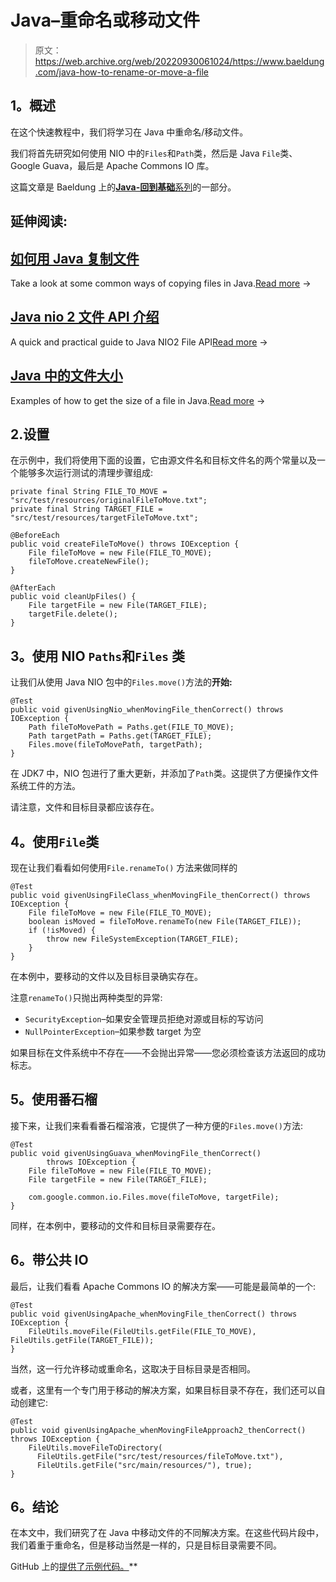 # Java–重命名或移动文件

> 原文：<https://web.archive.org/web/20220930061024/https://www.baeldung.com/java-how-to-rename-or-move-a-file>

## **1。概述**

在这个快速教程中，我们将学习在 Java 中重命名/移动文件。

我们将首先研究如何使用 NIO 中的`Files`和`Path`类，然后是 Java `File`类、Google Guava，最后是 Apache Commons IO 库。

这篇文章是 Baeldung 上的[**Java-回到基础**系列](/web/20221013193919/https://www.baeldung.com/java-tutorial "The Java Guide on IO and Collections")的一部分。

## 延伸阅读:

## [如何用 Java 复制文件](/web/20221013193919/https://www.baeldung.com/java-copy-file)

Take a look at some common ways of copying files in Java.[Read more](/web/20221013193919/https://www.baeldung.com/java-copy-file) →

## [Java nio 2 文件 API 介绍](/web/20221013193919/https://www.baeldung.com/java-nio-2-file-api)

A quick and practical guide to Java NIO2 File API[Read more](/web/20221013193919/https://www.baeldung.com/java-nio-2-file-api) →

## [Java 中的文件大小](/web/20221013193919/https://www.baeldung.com/java-file-size)

Examples of how to get the size of a file in Java.[Read more](/web/20221013193919/https://www.baeldung.com/java-file-size) →

## 2.设置

在示例中，我们将使用下面的设置，它由源文件名和目标文件名的两个常量以及一个能够多次运行测试的清理步骤组成:

```
private final String FILE_TO_MOVE = "src/test/resources/originalFileToMove.txt";
private final String TARGET_FILE = "src/test/resources/targetFileToMove.txt";

@BeforeEach
public void createFileToMove() throws IOException {
    File fileToMove = new File(FILE_TO_MOVE);
    fileToMove.createNewFile();
}

@AfterEach
public void cleanUpFiles() {
    File targetFile = new File(TARGET_FILE);
    targetFile.delete();
}
```

## **3。使用 NIO `Paths`和`Files` 类**

让我们从使用 Java NIO 包中的`Files.move()`方法的**开始:**

```
@Test
public void givenUsingNio_whenMovingFile_thenCorrect() throws IOException {
    Path fileToMovePath = Paths.get(FILE_TO_MOVE);
    Path targetPath = Paths.get(TARGET_FILE);
    Files.move(fileToMovePath, targetPath);
}
```

在 JDK7 中，NIO 包进行了重大更新，并添加了`Path`类。这提供了方便操作文件系统工件的方法。

请注意，文件和目标目录都应该存在。

## **4。使用`File`类**

现在让我们看看如何使用`File.renameTo()` 方法来做同样的

```
@Test
public void givenUsingFileClass_whenMovingFile_thenCorrect() throws IOException {
    File fileToMove = new File(FILE_TO_MOVE);
    boolean isMoved = fileToMove.renameTo(new File(TARGET_FILE));
    if (!isMoved) {
        throw new FileSystemException(TARGET_FILE);
    }
}
```

在本例中，要移动的文件以及目标目录确实存在。

注意`renameTo()`只抛出两种类型的异常:

*   `SecurityException`–如果安全管理员拒绝对源或目标的写访问
*   `NullPointerException`–如果参数 target 为空

如果目标在文件系统中不存在——不会抛出异常——您必须检查该方法返回的成功标志。

## **5。使用番石榴**

接下来，让我们来看看番石榴溶液，它提供了一种方便的`Files.move()`方法:

```
@Test
public void givenUsingGuava_whenMovingFile_thenCorrect()
        throws IOException {
    File fileToMove = new File(FILE_TO_MOVE);
    File targetFile = new File(TARGET_FILE);

    com.google.common.io.Files.move(fileToMove, targetFile);
}
```

同样，在本例中，要移动的文件和目标目录需要存在。

## **6。带公共 IO**

最后，让我们看看 Apache Commons IO 的解决方案——可能是最简单的一个:

```
@Test
public void givenUsingApache_whenMovingFile_thenCorrect() throws IOException {
    FileUtils.moveFile(FileUtils.getFile(FILE_TO_MOVE), FileUtils.getFile(TARGET_FILE));
}
```

当然，这一行允许移动或重命名，这取决于目标目录是否相同。

或者，这里有一个专门用于移动的解决方案，如果目标目录不存在，我们还可以自动创建它:

```
@Test
public void givenUsingApache_whenMovingFileApproach2_thenCorrect() throws IOException {
    FileUtils.moveFileToDirectory(
      FileUtils.getFile("src/test/resources/fileToMove.txt"), 
      FileUtils.getFile("src/main/resources/"), true);
}
```

## **6。结论**

在本文中，我们研究了在 Java 中移动文件的不同解决方案。在这些代码片段中，我们着重于重命名，但是移动当然是一样的，只是目标目录需要不同。

GitHub 上的[提供了示例代码。](https://web.archive.org/web/20221013193919/https://github.com/eugenp/tutorials/tree/master/core-java-modules/core-java-io)**